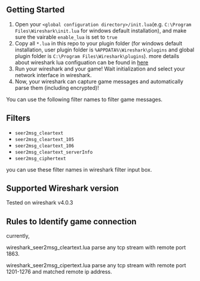 ## Getting Started
1. Open your `<global configuration directory>/init.lua`(e.g. `C:\Program Files\Wireshark\init.lua` for windows default installation), and make sure the vairable `enable_lua` is set to `true`
2. Copy all `*.lua` in this repo to your plugin folder (for windows default installation, user plugin folder is `%APPDATA%\Wireshark\plugins` and global plugin folder is `C:\Program Files\Wireshark\plugins`).
   more details about wireshark lua configuation can be found in [here](https://gitlab.com/wireshark/wireshark/-/wikis/Lua#how-lua-fits-into-wireshark)
3. Run your wireshark and your game! Wait initialization and select your network interface in wireshark.
4. Now, your wireshark can capture game messages and automatically parse them (including encrypted)!

You can use the following filter names to filter game messages.

## Filters
+ `seer2msg_cleartext`
+ `seer2msg_cleartext_105`
+ `seer2msg_cleartext_106`
+ `seer2msg_cleartext_serverInfo`
+ `seer2msg_ciphertext`

you can use these filter names in wireshark filter input box.

## Supported Wireshark version

Tested on wireshark v4.0.3

## Rules to Identify game connection

currently,

wireshark_seer2msg_cleartext.lua parse any tcp stream with remote port 1863.

wireshark_seer2msg_cipertext.lua parse any tcp stream with remote port 1201-1276 and matched remote ip address.
